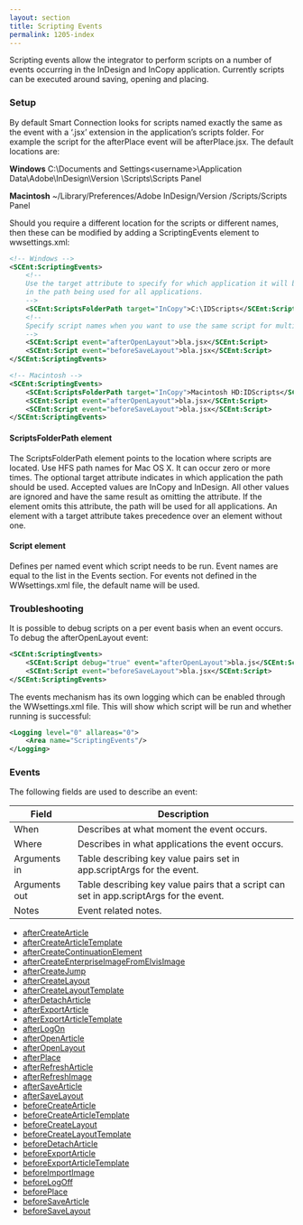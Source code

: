 ```yaml
---
layout: section
title: Scripting Events
permalink: 1205-index
---
```

Scripting events allow the integrator to perform scripts on a number of events occurring in the InDesign and InCopy application. Currently scripts can be executed around saving, opening and placing.

### Setup
By default Smart Connection looks for scripts named exactly the same as the event with a ‘.jsx’ extension in the application’s scripts folder. For example the script for the afterPlace event will be afterPlace.jsx. The default locations are:

**Windows** C:\Documents and Settings\<username>\Application Data\Adobe\InDesign\Version <x>\Scripts\Scripts Panel

**Macintosh** ~/Library/Preferences/Adobe InDesign/Version <x>/Scripts/Scripts Panel

Should you require a different location for the scripts or different names, then these can be modified by adding a ScriptingEvents element to wwsettings.xml:

```xml
<!-- Windows -->
<SCEnt:ScriptingEvents>
    <!--
    Use the target attribute to specify for which application it will be used. Omitting the attribute will result
    in the path being used for all applications.
    -->
    <SCEnt:ScriptsFolderPath target="InCopy">C:\IDScripts</SCEnt:ScriptsFolderPath>
    <!--
    Specify script names when you want to use the same script for multiple events.
    -->
    <SCEnt:Script event="afterOpenLayout">bla.jsx</SCEnt:Script>
    <SCEnt:Script event="beforeSaveLayout">bla.jsx</SCEnt:Script>
</SCEnt:ScriptingEvents>

<!-- Macintosh -->
<SCEnt:ScriptingEvents>
    <SCEnt:ScriptsFolderPath target="InCopy">Macintosh HD:IDScripts</SCEnt:ScriptsFolderPath>
    <SCEnt:Script event="afterOpenLayout">bla.jsx</SCEnt:Script>
    <SCEnt:Script event="beforeSaveLayout">bla.jsx</SCEnt:Script>
</SCEnt:ScriptingEvents>
```

#### ScriptsFolderPath element
The ScriptsFolderPath element points to the location where scripts are located. Use HFS path names for Mac OS X. It can occur zero or more times.
The optional target attribute indicates in which application the path should be used. Accepted values are InCopy and InDesign. All other values are ignored and have the same result as omitting the attribute. If the element omits this attribute, the path will be used for all applications. An element with a target attribute takes precedence over an element without one.

#### Script element
Defines per named event which script needs to be run. Event names are equal to the list in the Events section. For events not defined in the WWsettings.xml file, the default name will be used.

### Troubleshooting
It is possible to debug scripts on a per event basis when an event occurs. To debug the afterOpenLayout event:
```xml
<SCEnt:ScriptingEvents>
    <SCEnt:Script debug="true" event="afterOpenLayout">bla.js</SCEnt:Script>
    <SCEnt:Script event="beforeSaveLayout">bla.jsx</SCEnt:Script>
</SCEnt:ScriptingEvents>
```

The events mechanism has its own logging which can be enabled through the WWsettings.xml file. This will show which script will be run and whether running is successful:
```xml
<Logging level="0" allareas="0">
    <Area name="ScriptingEvents"/>
</Logging>
```

### Events

The following fields are used to describe an event:

|Field|Description|
|-----|-----------|
|When |Describes at what moment the event occurs.|
|Where |Describes in what applications the event occurs.|
|Arguments in |Table describing key value pairs set in app.scriptArgs for the event.|
|Arguments out |Table describing key value pairs that a script can set in app.scriptArgs for the event.|
|Notes |Event related notes.|

* [afterCreateArticle](./Events/afterCreateArticle.md)
* [afterCreateArticleTemplate](./Events/afterCreateArticleTemplate.md)
* [afterCreateContinuationElement](./Events/afterCreateContinuationElement.md)
* [afterCreateEnterpriseImageFromElvisImage](./Events/afterCreateEnterpriseImageFromElvisImage.md)
* [afterCreateJump](./Events/afterCreateJump.md)
* [afterCreateLayout](./Events/afterCreateLayout.md)
* [afterCreateLayoutTemplate](./Events/afterCreateLayoutTemplate.md)
* [afterDetachArticle](./Events/afterDetachArticle.md)
* [afterExportArticle](./Events/afterExportArticle.md)
* [afterExportArticleTemplate](./Events/afterExportArticleTemplate.md)
* [afterLogOn](./Events/afterLogOn.md)
* [afterOpenArticle](./Events/afterOpenArticle.md)
* [afterOpenLayout](./Events/afterOpenLayout.md)
* [afterPlace](./Events/afterPlace.md)
* [afterRefreshArticle](./Events/afterRefreshArticle.md)
* [afterRefreshImage](./Events/afterRefreshImage.md)
* [afterSaveArticle](./Events/afterSaveArticle.md)
* [afterSaveLayout](./Events/afterSaveLayout.md)
* [beforeCreateArticle](./Events/beforeCreateArticle.md)
* [beforeCreateArticleTemplate](./Events/beforeCreateArticleTemplate.md)
* [beforeCreateLayout](./Events/beforeCreateLayout.md)
* [beforeCreateLayoutTemplate](./Events/beforeCreateLayoutTemplate.md)
* [beforeDetachArticle](./Events/beforeDetachArticle.md)
* [beforeExportArticle](./Events/beforeExportArticle.md)
* [beforeExportArticleTemplate](./Events/beforeExportArticleTemplate.md)
* [beforeImportImage](./Events/beforeImportImage.md)
* [beforeLogOff](./Events/beforeLogOff.md)
* [beforePlace](./Events/beforePlace.md)
* [beforeSaveArticle](./Events/beforeSaveArticle.md)
* [beforeSaveLayout](./Events/beforeSaveLayout.md)
